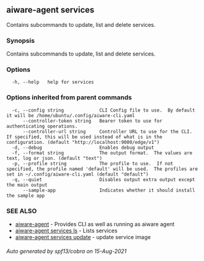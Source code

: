 ## aiware-agent services

Contains subcommands to update, list and delete services.

### Synopsis

Contains subcommands to update, list and delete services.

### Options

```
  -h, --help   help for services
```

### Options inherited from parent commands

```
  -c, --config string             CLI Config file to use.  By default it will be /home/ubuntu/.config/aiware-cli.yaml
      --controller-token string   Bearer token to use for authenticating operations.
      --controller-url string     Controller URL to use for the CLI.  If specified, this will be used instead of what is in the configuration. (default "http://localhost:9000/edge/v1")
  -d, --debug                     Enables debug output
  -f, --format string             The output format.  The values are text, log or json. (default "text")
  -p, --profile string            The profile to use.  If not specified, the profile named 'default' will be used.  The profiles are set in ~/.config/aiware-cli.yaml (default "default")
  -q, --quiet                     Disables output extra output except the main output
      --sample-app                Indicates whether it should install the sample app
```

### SEE ALSO

* [aiware-agent](/cli/aiware-agent.md)	 - Provides CLI as well as running as aiware agent
* [aiware-agent services ls](/cli/aiware-agent_services_ls.md)	 - Lists services
* [aiware-agent services update](/cli/aiware-agent_services_update.md)	 - update service image

###### Auto generated by spf13/cobra on 15-Aug-2021
